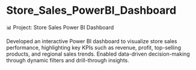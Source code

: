 # Store_Sales_PowerBI_Dashboard
📊 Project: Store Sales Power BI Dashboard

Developed an interactive Power BI dashboard to visualize store sales performance, highlighting key KPIs such as revenue, profit, top-selling products, and regional sales trends. Enabled data-driven decision-making through dynamic filters and drill-through insights.
